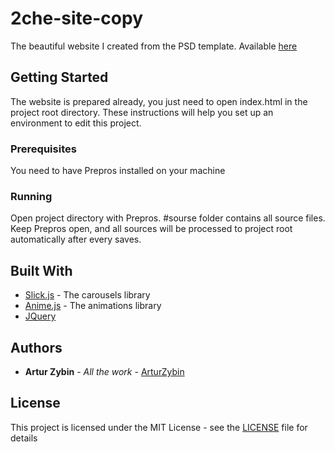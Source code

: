 # 2che-site-copy

The beautiful website I created from the PSD template. Available [here](https://arturzybin.github.io/2che-website/)
 

## Getting Started

  
The website is prepared already, you just need to open index.html in the project root directory.
These instructions will help you set up an environment to edit this project.

  

### Prerequisites
 

You need to have Prepros installed on your machine

  

### Running

  

Open project directory with Prepros. #sourse folder contains all source files.
Keep Prepros open, and all sources will be processed to project root automatically after every saves.



## Built With

* [Slick.js](https://kenwheeler.github.io/slick/) - The carousels library
* [Anime.js](https://animejs.com/) - The animations library
* [JQuery](https://jquery.com/)
  


## Authors

  

*  **Artur Zybin** - *All the work* - [ArturZybin](https://github.com/ArturZybin)

  

## License

  

This project is licensed under the MIT License - see the [LICENSE](LICENSE) file for details
